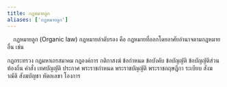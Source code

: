 ```yaml
---
title: กฏหมายลูก
aliases: ['กฏหมายลูก']
---
```


&emsp;กฏหมายลูก (Organic law)
กฎหมายลำดับรอง คือ กฎหมายที่ออกโดยอาศัยอำนาจตามกฎหมายอื่น เช่น

กฎกระทรวง
กฎมหาเถรสมาคม
กฎองค์การ
กติกาสงฆ์
ข้อกำหนด
ข้อบังคับ
ข้อบัญญัติ
ข้อบัญญัติส่วนท้องถิ่น
คำสั่ง
เทศบัญญัติ
ประกาศ
พระราชกำหนด
พระราชบัญญัติ
พระราชกฤษฎีกา
ระเบียบ
สังฆาณัติ
สังฆบัญชา
หัตถเลขา
โองการ